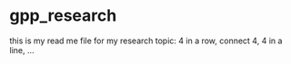 # gpp_research
this is my read me file for my research topic: 4 in a row, connect 4, 4 in a line, ...



